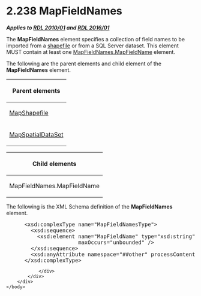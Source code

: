 <html dir="LTR" xmlns:mshelp="http://msdn.microsoft.com/mshelp" xmlns:ddue="http://ddue.schemas.microsoft.com/authoring/2003/5" xmlns:xlink="http://www.w3.org/1999/xlink" xmlns:tool="http://www.microsoft.com/tooltip">
    <head>
        <meta http-equiv="Content-Type" content="text/html; CHARSET=utf-8"></meta>
        <meta name="save" content="history"></meta>
        <title>2.238 MapFieldNames</title>
        <xml>
            <mshelp:toctitle title="2.238 MapFieldNames"></mshelp:toctitle>
            <mshelp:rltitle title="[MS-RDL]: MapFieldNames"></mshelp:rltitle>
            <mshelp:keyword index="A" term="ce4b7c72-0a17-48e8-a974-0d4757b5d186"></mshelp:keyword>
            <mshelp:attr name="DCSext.ContentType" value="open specification"></mshelp:attr>
            <mshelp:attr name="AssetID" value="ce4b7c72-0a17-48e8-a974-0d4757b5d186"></mshelp:attr>
            <mshelp:attr name="TopicType" value="kbRef"></mshelp:attr>
            <mshelp:attr name="DCSext.Title" value="[MS-RDL]: MapFieldNames" />
        </xml>
    </head>
    <body>
        <div id="header">
            <h1 class="heading">2.238 MapFieldNames</h1>
        </div>
        <div id="mainSection">
            <div id="mainBody">
                <div id="allHistory" class="saveHistory"></div>
                <div id="sectionSection0" class="section" name="collapseableSection">
                    

<p><b><i>Applies to </i></b><a href="3428e690-a348-4ec7-8a6a-8efb42d2cdee.md"><b><i>RDL 2010/01</i></b></a><b><i>
and </i></b><a href="52ce3983-2bfc-4e72-9359-42aaf5fe4509.md"><b><i>RDL 2016/01</i></b></a></p>

<p>The <b>MapFieldNames</b> element specifies a collection of
field names to be imported from a <a href="b2482b3f-74ab-4ca8-a9e5-c07955011743.md#gt_acfac44c-899b-4e09-9b7b-02e9a82d4f50">shapefile</a> or from a
SQL Server dataset. This element MUST contain at least one <a href="6663bbe9-f467-4345-9c16-a7cf43f8a890.md">MapFieldNames.MapFieldName</a>
element.</p>

<p>The following are the parent elements and child element of
the <b>MapFieldNames</b> element.</p>

<table>
 <thead>
  <tr>
   <th>
   <p>Parent elements</p>
   </th>
  </tr>
 </thead>
 <tr>
  <td>
  <p><a href="1974bea2-bd30-4ed4-8c98-06fd8ec7c9ee.md">MapShapefile</a></p>
  </td>
 </tr>
 <tr>
  <td>
  <p><a href="93e9fe27-62df-49a6-922e-37d605819dcf.md">MapSpatialDataSet</a></p>
  </td>
 </tr>
</table>

<p> </p>

<table>
 <thead>
  <tr>
   <th>
   <p>Child elements</p>
   </th>
  </tr>
 </thead>
 <tr>
  <td>
  <p>MapFieldNames.MapFieldName</p>
  </td>
 </tr>
</table>

<p>The following is the XML Schema definition of the <b>MapFieldNames</b>
element.           </p>

<dl>
<dd>
<div><pre> &lt;xsd:complexType name=&quot;MapFieldNamesType&quot;&gt;
   &lt;xsd:sequence&gt;
     &lt;xsd:element name=&quot;MapFieldName&quot; type=&quot;xsd:string&quot; minOccurs=&quot;1&quot; 
                  maxOccurs=&quot;unbounded&quot; /&gt;
   &lt;/xsd:sequence&gt;
   &lt;xsd:anyAttribute namespace=&quot;##other&quot; processContents=&quot;lax&quot; /&gt;
 &lt;/xsd:complexType&gt;
</pre></div>
</dd></dl>


                </div>
            </div>
        </div>
    </body>
</html>